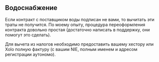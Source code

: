 ## Водоснабжение

Если контракт с поставщиком воды подписан не вами, то вычитать эти траты не получится. По моему опыту, процедура
переоформления контракта довольно простая (достаточно написать в поддержку, они помогут это сделать).

Для вычета из налогов необходимо предоставить вашему хестору или Xolo полную фактуру (с вашим NIE, полным именем и
адресом регистрации аутономо).
